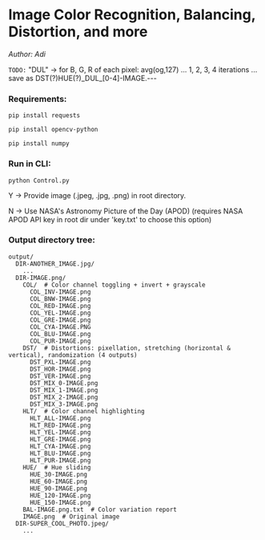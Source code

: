 # Image Color Recognition, Balancing, Distortion, and more
<em>Author: Adi</em><br/>

<code>TODO:</code>
"DUL" -> for B, G, R of each pixel: avg(og,127) ... 1, 2, 3, 4 iterations ... save as DST(?)HUE(?)\_DUL\_\[0-4\]-IMAGE.---

### Requirements:
<code>pip install requests</code>

<code>pip install opencv-python</code>

<code>pip install numpy</code>

### Run in CLI:
<code>python Control.py</code>

Y -> Provide image (.jpeg, .jpg, .png) in root directory.

N -> Use NASA's Astronomy Picture of the Day (APOD) (requires NASA APOD API key in root dir under 'key.txt' to choose this option)

### Output directory tree:
```
output/
  DIR-ANOTHER_IMAGE.jpg/
    ...
  DIR-IMAGE.png/
    COL/  # Color channel toggling + invert + grayscale
      COL_INV-IMAGE.png
      COL_BNW-IMAGE.png
      COL_RED-IMAGE.png
      COL_YEL-IMAGE.png
      COL_GRE-IMAGE.png
      COL_CYA-IMAGE.PNG
      COL_BLU-IMAGE.png
      COL_PUR-IMAGE.png
    DST/  # Distortions: pixellation, stretching (horizontal & vertical), randomization (4 outputs)
      DST_PXL-IMAGE.png
      DST_HOR-IMAGE.png
      DST_VER-IMAGE.png
      DST_MIX_0-IMAGE.png
      DST_MIX_1-IMAGE.png
      DST_MIX_2-IMAGE.png
      DST_MIX_3-IMAGE.png
    HLT/  # Color channel highlighting
      HLT_ALL-IMAGE.png
      HLT_RED-IMAGE.png
      HLT_YEL-IMAGE.png
      HLT_GRE-IMAGE.png
      HLT_CYA-IMAGE.png
      HLT_BLU-IMAGE.png
      HLT_PUR-IMAGE.png
    HUE/  # Hue sliding
      HUE_30-IMAGE.png
      HUE_60-IMAGE.png
      HUE_90-IMAGE.png
      HUE_120-IMAGE.png
      HUE_150-IMAGE.png
    BAL-IMAGE.png.txt  # Color variation report
    IMAGE.png  # Original image
  DIR-SUPER_COOL_PHOTO.jpeg/
    ...
```
